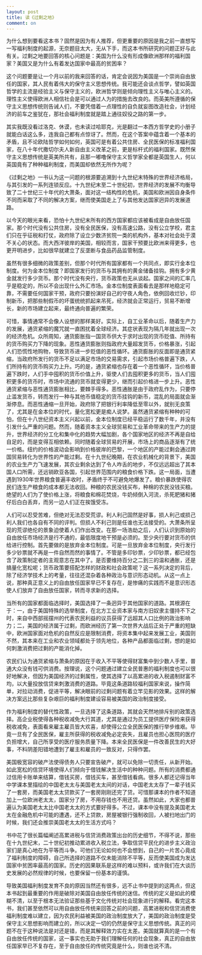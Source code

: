 ```yaml
---
layout: post
title: 读《过剩之地》
comment: on
---
```

为什么想到要看这本书？固然是因为有人推荐，但更重要的原因是我之前一直想写一写福利制度的起源，无奈题目太大，无从下手，而这本书所研究的问题正好与此有关。过剩之地要回答的核心问题是：美国为什么没有形成像欧洲那样的福利国家？美国又是为什么有着发达国家中最高的贫困率？
<!--excerpt-->

这个问题要是让一个月以前的我来回答的话，肯定会说因为美国是一个崇尚自由放任的国家，其人民有着伟大的保守主义思想传统。我可能还会谈点哲学，譬如英国哲学的主流是经验主义与保守主义的，欧洲哲学则是倾向理性主义与唯心主义的。理性主义使得欧洲人相信社会是可以通过人为的措施去改良的。而英美所遵循的保守主义思想传统则告诫人们，不要凭借着一点理性的自负就妄图改造社会，计划经济的前车之鉴犹在，那社会福利制度就是踏上通往奴役之路的第一步。

其实我既没看过洛克、休谟，也未读过哈耶克，光是翻过一本西方哲学史的小册子就能白话这么多，连我自己都有点惊讶了。然而，在这个答案中蕴含着一个基本的矛盾，且不论欧陆哲学如何如何，英国可是有着公共住房、全民医保的标准福利国家，在八十年代撒切尔夫人新自由主义改革之前，更是标杆式的福利国家。既然保守主义思想传统是英美所共有，且那一嘟噜保守主义哲学家全都是英国生人，何以英国竟有了种种福利制度，而美国却依然无所作为呢？

《过剩之地》一书认为这一问题的根源要追溯到十九世纪末特殊的世界经济格局，与其引发的一系列连锁反应。十九世纪末至二十世纪初，世界经济的发展不均衡导致了二十世纪三十年代的大萧条，面对这一结构性的危机，美国和欧洲因自身条件不同而采取了不同的解决方案，继而使美国走上了与其他发达国家迥异的发展道路。

以今天的眼光来看，恐怕十九世纪末所有的西方国家都应该被看成是自由放任国家。那个时代没有公共住房，没有全民医保，没有高速公路，没有公立学校，君主们只在乎征税和打仗，政府除了设立少数济贫院一类的机构外，基本对社会处于漠不关心的状态。而大西洋彼岸的美国，相较而言，国家干预要比欧洲来得更多，也更开明进步，比如很早就建立了反垄断与食品药品监管制度。

虽然有很多细微的政策差别，但那个时代所有国家都有一个共同点，即实行金本位制度。何为金本位制度？即国家发行的货币与其拥有的黄金储备挂钩。拥有多少黄金就发行多少货币。那个时代没有央行，货币政策也无从谈起。国家之间的汇率几乎是稳定的，所以不会出现什么外汇市场。金本位制度表面看去是那样地稳定可靠，不需要任何国家干预，政府只要扮演好自己的守夜人角色，依例回收烂钞，印制新币，把那些制假币的坏蛋统统抓起来吊死，经济就会正常运行，贸易不断增长，新的市场建立起来，最终通向普遍的繁荣。

可惜，事情通常不会像人设想的那样美好。实际上，自工业革命以后，随着生产力的发展，通货紧缩的魔咒就一直困扰着全球经济。其症状表现为隔几年就出现一次的经济危机。众所周知，通货膨胀指一国货币供大于求时出现的货币贬值、所持有的货币购买力下降的现象。恶性通货膨胀则指政府大量超发货币，价格暴涨，引起人们恐慌性地购物，导致货币进一步贬值的恶性循环。通货膨胀的反面即是通货紧缩，当政府所发行的货币不足以满足市场的交易需求，引起市场价格普遍下跌，人们所持有的货币购买力上升。巧的是，通货紧缩也存在着一个恶性循环，当价格普遍下跌时，人们手中囤积的货币价值上升，驱使人们去囤积更多的货币，当人们囤积更多的货币时，市场中流通的货币就变得更少，继而引起价格进一步上升。恶性通货紧缩与恶性通货膨胀相比，要棘手得多。恶性通胀是由于政府乱作为，只要停止滥发货币，转而发行一种与其他币值稳定的货币挂钩的新币，混乱的局面就会渐渐停息。而恶性通缩一旦开始，政府除了把银行利率降低至零以外，就别无良策了，尤其是在金本位的时代，量化宽松更是痴人说梦。虽然通货紧缩有种种的可怕，但在十八世纪资本主义兴起以前，金本位制度已经平稳运行了数千年，并没有引发什么严重的问题。然而，随着资本主义全球贸易和工业革命带来的生产力的提升，世界经济的分工化和集中化的趋势大幅加剧，各个国家地区的经济不再是自给自足的，而是变得互相依赖。同时随着全球贸易的开展，市场上的商品逐渐有了统一价格。纽约的价格波动会影响到价格彼岸的巴黎，一个地区的产能过剩会通过跨国贸易转化为世界性的产能过剩。在十九世纪晚期，在农业机械化的背景下，美国的农业生产力飞速发展，其农业剩余达到了令人咋舌的地步，不仅远远超出了其本国人口所需，还远销欧亚各国，引起世界范围内的粮食价格下跌。这一局面，当遭遇到1930年世界粮食普遍丰收时，矛盾终于不可避免地爆发了。粮价暴跌使得农民们连生产粮食的成本都无法收回。种粮的农民没钱买布，种棉的农民没钱买粮。绝望的人们为了使价格上涨，将粮食和棉花焚烧，牛奶倾倒入河流，杀死肥猪和猪仔后白白丢弃，而另一边人们正在挨饿受冻。

人们可以忍受苦难，但绝对无法忍受荒谬。利人利己固然是好事，损人利己或损己利人我们也各自有不同的评判。但损人不利己则是任谁也无法接受的。大萧条所呈现的荒谬绝伦的景象迫使着人们作出改变。在那一场浩劫之后，人们认识到原始的自由放任市场经济是行不通的，最低限度地干预是必须的。至少央行要对货币的供给进行控制。首先要做的是放弃金本位制度。可是一旦放弃金本位制度，央行发行多少钞票就不再是一件自然而然的事情了。不管是多印钞票，少印钞票，都已经包含了政策制定者的主观意志在其中了。是否要维持百分之二到三的温和通胀，还是搞量化宽松呢；货币政策要搭配怎样的财政和社会政策呢？这一系列决定的背后，除了经济学技术上的考量，往往还混杂着各种政治与意识形态动机。从这一点上说，那种真正意义上的自由放任国家早已不复存在，是惨痛的实践而不是意识形态使人们放弃了自由放任国家，转而寻求新的选择。

当所有的国家都面临选择时，美国选择了一条迥异于其他国家的道路。其根源在于：一，由于美国特殊的选举制度，在北方工业资本家与南方旧奴隶主僵持不下之时，来自中西部摇摆州的代表农民利益的议员获得了远超其人口比例的政治影响力；二，美国的经济属于过剩，而欧洲经历了第一次世界大战后正处于严重的短缺中，欧洲国家面对危机的自然反应是限制消费，将资本集中起来发展工业，美国则不然，其本来在工业和农业领域都处于领先地位，各种产品都面临过剩，想的是如何刺激消费把过剩的产能消化掉。

农民们认为通货紧缩与萧条的原因在于收入不平等使得财富集中到少数人手里，普通大众没有钱可供消费。按理说，这个问题通过建立全民普惠的福利制度也可以很好地解决，但因为美国经济的过剩属性，使其选择了以高累进的收入税遏制财富不均，以大量投放信贷来刺激消费的道路。毕竟这条道路较福利国家来说，操作简单，对拉动消费，促进平等，解决眼前的过剩问题有着立竿见影的效果。这样的解决方案远比那些复杂艰巨的福利制度建设容易被美国的政治制度接受。

作为福利制度的替代性政策，一旦选择了这条道路，其就会天然地排斥别的政策选择。高企业税使得各种税收减免大行其道，尤其是通过为员工提供医疗保险来获得税收减免，表面看来雇主雇员皆大欢喜，却使得公立全民医保的推行举步维艰。毕竟一旦有了全民医保，雇主所获得的税收减免必定丧失，且雇员也担心医院的医疗负担增大，自己所享受的医疗服务质量下降。本来全民医保是一件改善民生的大好事，不料阴差阳错地遭到了雇主和雇员的一致反对，只得作罢。

美国极宽容的破产法使得债务人只要宣告破产，就可以免除一切责任，从新开始。如此宽松的信贷环境使得人们倾向于借钱解决生活中的种种问题。所有的消费都通过信用卡账单来结算，借钱买房，借钱买车，甚至借钱看病。很多人都还记得当年中学课本里描绘的中国老太太与美国老太太间的对话，中国老太太存了一辈子钱买了一套房，而美国老太太贷款买了一套房刚刚还完了贷。可惜那课本的作者不知道加上一位欧洲老太太，国家分了房，不用存钱也不用还贷。虽然如此，大家也都普遍认为美国老太太比中国老太太的方式要好得多。不过，课本中没有提及美国老太太在金融危机中可能的遭遇，还不上贷款，房屋被银行强制收回，人被扫地出门的时候，我们还会推崇美国老太太的生活方式吗？

书中花了很长篇幅阐述高累进税与信贷消费政策出台的历史细节，不得不说，那些在十九世纪末，二十世纪初推动累进收入税立法，争取信贷平民化的进步主义政治家们是真心地在为平等而斗争。可他们无论如何也不会想到，自己的一片苦心竟成了福利制度的障碍，自己所选择的道路不仅未能消除不平等，反而使美国成为发达国家中贫困率最高的国家。历史的因果联系是这样的难以预料，或许我们在大谈历史发展的必然规律的时候，也要保留一份基本的谨慎。

导致美国福利制度发育不良的原因当然还有很多，远不止书中提到的这两点，但这本书起到最重要的作用是破除对美国自由放任传统的迷信。传统的定义是如此的模糊不清，以至于根本无法验证那些基于文化传统对社会现象进行的解释。看完这本书，我们甚至依然可以用自由放任传统来回答之前的问题，高累进税和信贷消费使福利制度难以建立，因为农民利益被美国的政治制度放大了，美国的政治制度是受保守主义思想影响而建立的，所以决定一切的仍然是保守主义思想传统。真正的问题不在于这种说法是对还是错，而是其解释效力实在太差。美国就算真的是一个有自由放任传统的国家，这一事实也无助于我们理解任何的社会现象，真正的自由放任国家早已不复存在，至于自由放任的传统究竟是什么，则谁也说不清。
